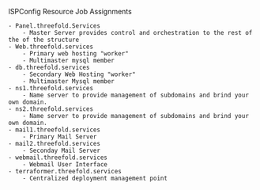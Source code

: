ISPConfig Resource Job Assignments 


	- Panel.threefold.Services 
		- Master Server provides control and orchestration to the rest of the of the structure
	- Web.threefold.services 
	 	- Primary web hosting "worker"
		- Multimaster mysql member
	- db.threefold.services 
		- Secondary Web Hosting "worker"
		- Multimaster Mysql member 
	- ns1.threefold.services
	 	- Name server to provide management of subdomains and brind your own domain.
	- ns2.threefold.services
		- Name server to provide management of subdomains and brind your own domain.
	- mail1.threefold.services
		- Primary Mail Server 
	- mail2.threefold.services 
		- Seconday Mail Server 
	- webmail.threefold.services
		- Webmail User Interface 
	- terraformer.threefold.services 
		- Centralized deployment management point 
